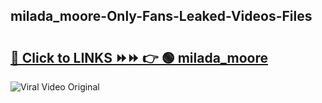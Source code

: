 
 ## milada_moore-Only-Fans-Leaked-Videos-Files

# <h2><a href="https://mediaupload.pro?milada_moore">🔗 Click to LINKS ⏩⏩ 👉 🟢 milada_moore </a></h2>

<a href="https://mediaupload.pro?milada_moore" rel="nofollow" data-target="animated-image.originalLink"><img src="https://i.ibb.co.com/xMMVF88/686577567.gif" alt="Viral Video Original" style="max-width: 100%; display: inline-block;" data-target="animated-image.originalImage"></a>